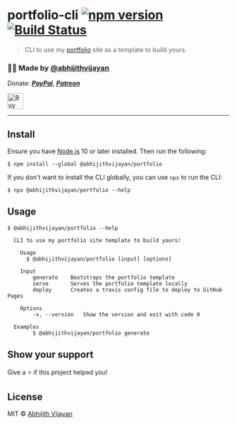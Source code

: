 # portfolio-cli [![npm version](https://img.shields.io/npm/v/@abhijithvijayan/portfolio)](https://www.npmjs.com/package/@abhijithvijayan/portfolio) [![Build Status](https://travis-ci.com/abhijithvijayan/portfolio-cli.svg?branch=master)](https://travis-ci.com/abhijithvijayan/portfolio-cli)

> CLI to use my [portfolio](https://github.com/abhijithvijayan/abhijithvijayan.in) site as a template to build yours.

<h3>🙋‍♂️ Made by <a href="https://twitter.com/_abhijithv">@abhijithvijayan</a></h3>
<p>
  Donate:
  <a href="https://www.paypal.me/iamabhijithvijayan" target='_blank'><i><b>PayPal</b></i></a>,
  <a href="https://www.patreon.com/abhijithvijayan" target='_blank'><i><b>Patreon</b></i></a>
</p>
<p>
  <a href='https://www.buymeacoffee.com/abhijithvijayan' target='_blank'>
    <img height='36' style='border:0px;height:36px;' src='https://bmc-cdn.nyc3.digitaloceanspaces.com/BMC-button-images/custom_images/orange_img.png' border='0' alt='Buy Me a Coffee' />
  </a>
</p>
<hr />

## Install

Ensure you have [Node.js](https://nodejs.org) 10 or later installed. Then run the following:

```
$ npm install --global @abhijithvijayan/portfolio
```

If you don't want to install the CLI globally, you can use `npx` to run the CLI:

```
$ npx @abhijithvijayan/portfolio --help
```

## Usage

```
$ @abhijithvijayan/portfolio --help

  CLI to use my portfolio site template to build yours!

	Usage
	  $ @abhijithvijayan/portfolio [input] [options]

	Input
		generate	Bootstraps the portfolio template
		serve  		Serves the portfolio template locally
		deploy    	Creates a travis config file to deploy to GitHub Pages

	Options
		-v, --version   Show the version and exit with code 0

  Examples
		$ @abhijithvijayan/portfolio generate
```

## Show your support

Give a ⭐️ if this project helped you!

## License

MIT © [Abhijith Vijayan](https://abhijithvijayan.in)
